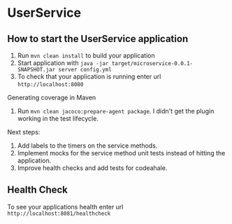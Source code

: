 # UserService

How to start the UserService application
---

1. Run `mvn clean install` to build your application
1. Start application with `java -jar target/microservice-0.0.1-SNAPSHOT.jar server config.yml`
1. To check that your application is running enter url `http://localhost:8080`

Generating coverage in Maven
1. Run `mvn clean jacoco:prepare-agent package`.  I didn't get the plugin working in the test lifecycle.

Next steps:
1. Add labels to the timers on the service methods.
2. Implement mocks for the service method unit tests instead of hitting the application.
3. Improve health checks and add tests for codeahale.

Health Check
---

To see your applications health enter url `http://localhost:8081/healthcheck`

